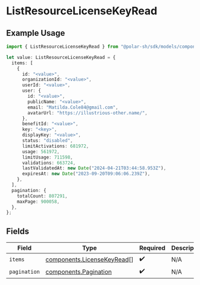 # ListResourceLicenseKeyRead

## Example Usage

```typescript
import { ListResourceLicenseKeyRead } from "@polar-sh/sdk/models/components";

let value: ListResourceLicenseKeyRead = {
  items: [
    {
      id: "<value>",
      organizationId: "<value>",
      userId: "<value>",
      user: {
        id: "<value>",
        publicName: "<value>",
        email: "Matilda.Cole84@gmail.com",
        avatarUrl: "https://illustrious-other.name/",
      },
      benefitId: "<value>",
      key: "<key>",
      displayKey: "<value>",
      status: "disabled",
      limitActivations: 681972,
      usage: 561972,
      limitUsage: 711598,
      validations: 663724,
      lastValidatedAt: new Date("2024-04-21T03:44:58.953Z"),
      expiresAt: new Date("2023-09-20T09:06:06.239Z"),
    },
  ],
  pagination: {
    totalCount: 807291,
    maxPage: 900058,
  },
};
```

## Fields

| Field                                                                    | Type                                                                     | Required                                                                 | Description                                                              |
| ------------------------------------------------------------------------ | ------------------------------------------------------------------------ | ------------------------------------------------------------------------ | ------------------------------------------------------------------------ |
| `items`                                                                  | [components.LicenseKeyRead](../../models/components/licensekeyread.md)[] | :heavy_check_mark:                                                       | N/A                                                                      |
| `pagination`                                                             | [components.Pagination](../../models/components/pagination.md)           | :heavy_check_mark:                                                       | N/A                                                                      |